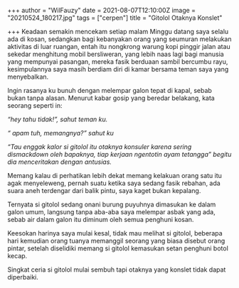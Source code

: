 +++
author = "WilFauzy"
date = 2021-08-07T12:10:00Z
image = "20210524_180217.jpg"
tags = ["cerpen"]
title = "Gitolol Otaknya Konslet"

+++
Keadaan semakin mencekam setiap malam Minggu datang saya selalu ada di kosan, sedangkan bagi kebanyakan orang yang seumuran melakukan aktivitas di luar ruangan, entah itu nongkrong warung kopi pinggir jalan atau sekedar menghitung mobil bersliweran, yang lebih naas lagi bagi manusia yang mempunyai pasangan, mereka fasik berduaan sambil bercumbu rayu, kesimpulannya saya masih berdiam diri di kamar bersama teman saya yang menyebalkan.

Ingin rasanya ku bunuh dengan melempar galon tepat di kapal, sebab bukan tanpa alasan. Menurut kabar gosip yang beredar belakang, kata seorang seperti in:

_“hey tahu tidak!”, sahut teman ku._

_“ apam tuh, memangnya?” sahut ku_

_“Tau enggak kalor si gitolol itu otaknya konsuler karena sering   dismackdown oleh bapaknya, tiap kerjaan ngentotin ayam tetangga” begitu dia menceritakan dengan antusias._

Memang kalau di perhatikan lebih dekat memang kelakuan orang satu itu agak menyeleweng, pernah suatu ketika saya sedang fasik rebahan, ada suara aneh terdengar dari balik pintu, saya kaget bukan kepalang.

Ternyata si gitolol sedang onani burung puyuhnya dimasukan ke dalam galon umum, langsung tanpa aba-aba saya melempar asbak yang ada, sebab air dalam galon itu diminum oleh semua penghuni kosan.

Keesokan harinya saya mulai kesal, tidak mau melihat si gitolol, beberapa hari kemudian orang tuanya memanggil seorang yang biasa disebut orang pintar, setelah diselidiki memang si gitolol kemasukan setan penghuni botol kecap.

Singkat ceria si gitolol mulai sembuh tapi otaknya yang konslet tidak dapat diperbaiki.